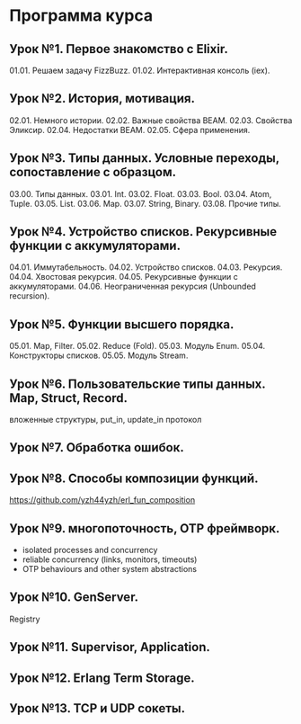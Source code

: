 # Программа курса

## Урок №1. Первое знакомство с Elixir.
01.01. Решаем задачу FizzBuzz.
01.02. Интерактивная консоль (iex).

## Урок №2. История, мотивация.
02.01. Немного истории.
02.02. Важные свойства BEAM.
02.03. Свойства Эликсир.
02.04. Недостатки BEAM.
02.05. Сфера применения.

## Урок №3. Типы данных. Условные переходы, сопоставление с образцом.
03.00. Типы данных.
03.01. Int.
03.02. Float. 
03.03. Bool.
03.04. Atom, Tuple.
03.05. List.
03.06. Map.
03.07. String, Binary.
03.08. Прочие типы.

## Урок №4. Устройство списков. Рекурсивные функции с аккумуляторами.
04.01. Иммутабельность.
04.02. Устройство списков.
04.03. Рекурсия.
04.04. Хвостовая рекурсия.
04.05. Рекурсивные функции с аккумуляторами.
04.06. Неограниченная рекурсия (Unbounded recursion).

## Урок №5. Функции высшего порядка. 
05.01. Map, Filter.
05.02. Reduce (Fold).
05.03. Модуль Enum.
05.04. Конструкторы списков.
05.05. Модуль Stream.

## Урок №6. Пользовательские типы данных. Map, Struct, Record.
вложенные структуры, put_in, update_in
протокол

## Урок №7. Обработка ошибок.

## Урок №8. Способы композиции функций.
https://github.com/yzh44yzh/erl_fun_composition

## Урок №9. многопоточность, OTP фреймворк.
- isolated processes and concurrency
- reliable concurrency (links, monitors, timeouts)
- OTP behaviours and other system abstractions

## Урок №10. GenServer.
Registry

## Урок №11. Supervisor, Application.

## Урок №12. Erlang Term Storage.

## Урок №13. TCP и UDP сокеты.